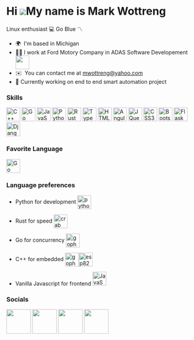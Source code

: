 Hi ![](https://user-images.githubusercontent.com/18350557/176309783-0785949b-9127-417c-8b55-ab5a4333674e.gif)My name is Mark Wottreng
=====================================================================================================================================

Linux enthusiast 💻 Go Blue 〽️

*   🌍  I'm based in Michigan
*   👨‍💻 I work at Ford Motory Company in ADAS Software Developement <img src="https://i.pinimg.com/originals/a6/dd/78/a6dd7857aa74fd3398b308a22b0530d8.gif" width="auto" height="36" align="center" />
*   ✉️  You can contact me at [mwottreng@yahoo.com](mailto:mwottreng@yahoo.com)
*   🚀   Currently working on end to end smart automation project

### Skills 
<p align="left">
<a href="https://docs.microsoft.com/en-us/cpp/?view=msvc-170" target="_blank" rel="noreferrer"><img src="https://raw.githubusercontent.com/danielcranney/readme-generator/main/public/icons/skills/cplusplus-colored.svg" width="36" height="36" alt="C++" /></a>
<a href="https://go.dev/doc/" target="_blank" rel="noreferrer"><img src="https://raw.githubusercontent.com/danielcranney/readme-generator/main/public/icons/skills/go-colored.svg" width="36" height="36" alt="Go" /></a>
<a href="https://developer.mozilla.org/en-US/docs/Web/JavaScript" target="_blank" rel="noreferrer"><img src="https://raw.githubusercontent.com/danielcranney/readme-generator/main/public/icons/skills/javascript-colored.svg" width="36" height="36" alt="JavaScript" /></a>
<a href="https://www.python.org/" target="_blank" rel="noreferrer"><img src="https://raw.githubusercontent.com/danielcranney/readme-generator/main/public/icons/skills/python-colored.svg" width="36" height="36" alt="Python" /></a>
<a href="https://www.rust-lang.org/" target="_blank" rel="noreferrer"><img src="https://rustacean.net/assets/rustacean-orig-noshadow.svg" width="36" height="36" alt="Rust" /></a>
<a href="https://www.typescriptlang.org/" target="_blank" rel="noreferrer"><img src="https://raw.githubusercontent.com/danielcranney/readme-generator/main/public/icons/skills/typescript-colored.svg" width="36" height="36" alt="TypeScript" /></a>
<a href="https://developer.mozilla.org/en-US/docs/Glossary/HTML5" target="_blank" rel="noreferrer"><img src="https://raw.githubusercontent.com/danielcranney/readme-generator/main/public/icons/skills/html5-colored.svg" width="36" height="36" alt="HTML5" /></a>
<a href="https://angular.io/" target="_blank" rel="noreferrer"><img src="https://raw.githubusercontent.com/danielcranney/readme-generator/main/public/icons/skills/angularjs-colored.svg" width="36" height="36" alt="Angular" /></a>
<a href="https://jquery.com/" target="_blank" rel="noreferrer"><img src="https://raw.githubusercontent.com/danielcranney/readme-generator/main/public/icons/skills/jquery-colored.svg" width="36" height="36" alt="JQuery" /></a>
<a href="https://www.w3.org/TR/CSS/#css" target="_blank" rel="noreferrer"><img src="https://raw.githubusercontent.com/danielcranney/readme-generator/main/public/icons/skills/css3-colored.svg" width="36" height="36" alt="CSS3" /></a>
<a href="https://getbootstrap.com/" target="_blank" rel="noreferrer"><img src="https://raw.githubusercontent.com/danielcranney/readme-generator/main/public/icons/skills/bootstrap-colored.svg" width="36" height="36" alt="Bootstrap" /></a>
<a href="https://flask.palletsprojects.com/en/2.0.x/" target="_blank" rel="noreferrer"><img src="https://user-images.githubusercontent.com/51070104/268566349-c41e65a5-2ab9-4b54-8cbc-350ab6da746c.png" width="36" height="36" alt="Flask" /></a>
<a href="https://www.djangoproject.com/" target="_blank" rel="noreferrer"><img src="https://raw.githubusercontent.com/danielcranney/readme-generator/main/public/icons/skills/django-colored.svg" width="36" height="36" alt="Django" /></a>
</p>

### Favorite Language
<a href="https://go.dev/doc/" target="_blank" rel="noreferrer"><img src="https://raw.githubusercontent.com/danielcranney/readme-generator/main/public/icons/skills/go-colored.svg" width="36" height="36" alt="Go" align="center"/></a>

### Language preferences
  *  <p> Python for development <img src="https://media1.giphy.com/media/v1.Y2lkPTc5MGI3NjExajZ3NG12emh0em50eDJzbjN5eHBtbnl1OGppNHB6NXZpbjc2NndycCZlcD12MV9pbnRlcm5hbF9naWZfYnlfaWQmY3Q9Zw/KAq5w47R9rmTuvWOWa/giphy.gif" width="auto" height="36" alt="python" align="center" /></p>
  *  <p> Rust for speed <img src="https://rustacean.net/assets/rustacean-orig-noshadow.svg" width="auto" height="36" alt="crab" align="center" /></p>
  
  * <p> Go for concurrency <img src="https://blog.jetbrains.com/wp-content/uploads/2021/02/Go_8001611039611515.gif" width="auto" height="36" alt="gopher" align="center" /></p>
  * <p> C++ for embedded <img src="https://2.bp.blogspot.com/-qYSLCI1rjD4/VqM5FUieZ5I/AAAAAAAACdo/ykyzL6Uuxd0/s1600/CPP.gif" width="auto" height="36" alt="gopher" align="center" /><img src="https://www.dreamgreenhouse.com/projects/arduino/NodeMCUESP8266.jpg" width="auto" height="36" alt="esp8266" align="center" /></p>
  * <p> Vanilla Javascript for frontend <img src="https://raw.githubusercontent.com/danielcranney/readme-generator/main/public/icons/skills/javascript-colored.svg" width="auto" height="36" alt="JavaScript" /></p>
                    
### Socials

<p align="left"> <a href="https://www.facebook.com/wottreng" target="_blank" rel="noreferrer"><img src="https://gifdb.com/images/high/facebook-app-logo-sticker-sgb3lvzpwvlsvpl9.webp" width="auto" height="64" /></a> <a href="https://www.github.com/wottreng" target="_blank" rel="noreferrer"><img src="https://raw.githubusercontent.com/gist/abhirampai/ce94b0b8345cd969d3cf997578487cdd/raw/b2dc51d4421db9d4a5a17be817e07dc8ad1e3375/hello.gif" width="auto" height="64" /></a> <a href="https://www.linkedin.com/in/markwottreng" target="_blank" rel="noreferrer"><img src="https://cliply.co/wp-content/uploads/2021/02/372102050_LINKEDIN_ICON_TRANSPARENT_1080.gif" width="auto" height="64" /></a> <a href="https://www.instagram.com/adventtreng/" target="_blank" rel="noreferrer"><img src="https://media3.giphy.com/media/v1.Y2lkPTc5MGI3NjExZWlhZjVpN2Z4YWN4anl6MWcyaWN0YnNpbXA5MXFjMW9hd2szaXBqMSZlcD12MV9pbnRlcm5hbF9naWZfYnlfaWQmY3Q9cw/QWpK88H1g9PtmtQly1/giphy.gif" width="auto" height="64" /></a> </p>
